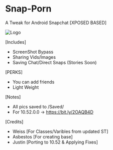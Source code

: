 # Snap-Porn
A Tweak for Android Snapchat [XPOSED BASED]

![Logo](https://i.vgy.me/wLfPni.png)

[Includes]
+ ScreenShot Bypass
+ Sharing Vids/Images
+ Saving Chat/Direct Snaps (Stories Soon)

[PERKS]
+ You can add friends
+ Light Weight

[Notes]
+ All pics saved to /Saved/
+ For 10.52.0.0 -> https://bit.ly/2OAQB4D

[Credits]
+ Weiss [For Classes/Varibles from updated ST]
+ Asbestos [For creating base]
+ Justin [Porting to 10.52 & Applying Fixes]

